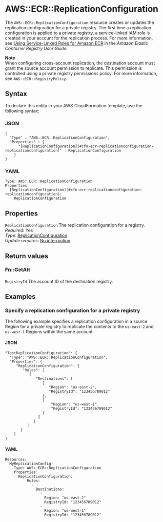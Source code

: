 # AWS::ECR::ReplicationConfiguration<a name="aws-resource-ecr-replicationconfiguration"></a>

The `AWS::ECR::ReplicationConfiguration` resource creates or updates the replication configuration for a private registry\. The first time a replication configuration is applied to a private registry, a service\-linked IAM role is created in your account for the replication process\. For more information, see [Using Service\-Linked Roles for Amazon ECR](https://docs.aws.amazon.com/AmazonECR/latest/userguide/using-service-linked-roles.html) in the *Amazon Elastic Container Registry User Guide*\.

**Note**  
When configuring cross\-account replication, the destination account must grant the source account permission to replicate\. This permission is controlled using a private registry permissions policy\. For more information, see `AWS::ECR::RegistryPolicy`\.

## Syntax<a name="aws-resource-ecr-replicationconfiguration-syntax"></a>

To declare this entity in your AWS CloudFormation template, use the following syntax:

### JSON<a name="aws-resource-ecr-replicationconfiguration-syntax.json"></a>

```
{
  "Type" : "AWS::ECR::ReplicationConfiguration",
  "Properties" : {
      "[ReplicationConfiguration](#cfn-ecr-replicationconfiguration-replicationconfiguration)" : ReplicationConfiguration
    }
}
```

### YAML<a name="aws-resource-ecr-replicationconfiguration-syntax.yaml"></a>

```
Type: AWS::ECR::ReplicationConfiguration
Properties: 
  [ReplicationConfiguration](#cfn-ecr-replicationconfiguration-replicationconfiguration): 
    ReplicationConfiguration
```

## Properties<a name="aws-resource-ecr-replicationconfiguration-properties"></a>

`ReplicationConfiguration`  <a name="cfn-ecr-replicationconfiguration-replicationconfiguration"></a>
The replication configuration for a registry\.  
*Required*: Yes  
*Type*: [ReplicationConfiguration](aws-properties-ecr-replicationconfiguration-replicationconfiguration.md)  
*Update requires*: [No interruption](https://docs.aws.amazon.com/AWSCloudFormation/latest/UserGuide/using-cfn-updating-stacks-update-behaviors.html#update-no-interrupt)

## Return values<a name="aws-resource-ecr-replicationconfiguration-return-values"></a>

### Fn::GetAtt<a name="aws-resource-ecr-replicationconfiguration-return-values-fn--getatt"></a>

#### <a name="aws-resource-ecr-replicationconfiguration-return-values-fn--getatt-fn--getatt"></a>

`RegistryId`  <a name="RegistryId-fn::getatt"></a>
The account ID of the destination registry\.

## Examples<a name="aws-resource-ecr-replicationconfiguration--examples"></a>



### Specify a replication configuration for a private registry<a name="aws-resource-ecr-replicationconfiguration--examples--Specify_a_replication_configuration_for_a_private_registry"></a>

The following example specifies a replication configuration in a source Region for a private registry to replicate the contents to the `us-east-2` and `us-west-1` Regions within the same account\.

#### JSON<a name="aws-resource-ecr-replicationconfiguration--examples--Specify_a_replication_configuration_for_a_private_registry--json"></a>

```
"TestReplicationConfiguration": {
  "Type": "AWS::ECR::ReplicationConfiguration",
  "Properties": {
     "ReplicationConfiguration": {
        "Rules": [
           {
              "Destinations": [
                 {
                    "Region": "us-east-2",
                    "RegistryId": "123456789012"
                 },
                 {
                     "Region": "us-west-1",
                     "RegistryId": "123456789012"
                 }
               ]
             }
          ]
       }
    }
}
```

#### YAML<a name="aws-resource-ecr-replicationconfiguration--examples--Specify_a_replication_configuration_for_a_private_registry--yaml"></a>

```
Resources:
  MyReplicationConfig:
    Type: AWS::ECR::ReplicationConfiguration
    Properties:
      ReplicationConfiguration: 
          Rules:
            - 
              Destinations:
                - 
                  Region: "us-east-2"
                  RegistryId: "123456789012"
                -
                  Region: "us-west-1"
                  RegistryId: "123456789012"
```